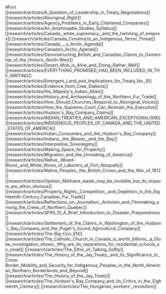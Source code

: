 #Fort
[[research/articles/A_Question_of_Leadership_in_Treaty_Negotiations]]
[[research/articles/Aboriginal_Right]]
[[research/articles/Agency_Problems_in_Early_Chartered_Companies]]
[[research/articles/An_Anishinaabe_Studies_Syllabus]]
[[research/articles/Canada,_white_supremacy,_and_the_twinning_of_empires]]
[[research/articles/Canada_Constructs_an_Indigenous_Terror_Threat]]
[[research/articles/Canada___s_Arctic_Agenda]]
[[research/articles/Canada’s_Arctic_Agenda]]
[[research/articles/Deconstructing_British_and_Canadian_Claims_to_Ownership_of_the_Historic_North-West]]
[[research/articles/Desert_Mob_is_Alive_and_Doing_Rather_Well]]
[[research/articles/EVERYTHING_PROMISED_HAD_BEEN_INCLUDED_IN_THE_WRITING]]
[[research/articles/Emergent_Land_and_Implications_for_Treaty_No._9]]
[[research/articles/Evidence_from_Cree_Dialects]]
[[research/articles/His_Majesty's_Indian_Allies]]
[[research/articles/History_and_Archaeology_of_the_Northern_Fur_Trade]]
[[research/articles/How_Should_Churches_Respond_to_Aboriginal_Voices]]
[[research/articles/How_the_Supreme_Court_Can_Restrain_the_Executive]]
[[research/articles/Hudson's_Bay_Company_Claims]]
[[research/articles/INDIAN_TREATIES_AND_AMERICAN_EXCEPTIONALISM]]
[[research/articles/INDIGENOUS_PEOPLES_OF_CANADA_AND_THE_UNITED_STATES_OF_AMERICA]]
[[research/articles/Indian_Consumers_and_the_Hudson's_Bay_Company]]
[[research/articles/Indians,_the_Beaver,_and_the_Bay]]
[[research/articles/Interpretive_Sovereignty]]
[[research/articles/Making_Space_for_Property]]
[[research/articles/Migration_and_the_Unmaking_of_America]]
[[research/articles/Native,_Mixed-Blood,_and_White_Wives_of_Laborers_at_Fort_Nisqually]]
[[research/articles/Native_Peoples,_the_British_Crown_and_the_War_of_1812]]
[[research/articles/Opinion_Methane_waste_may_be_invisible_but_its_impacts_are_alltoo_obvious]]
[[research/articles/Property_Rights,_Competition,_and_Depletion_in_the_Eighteenth-Century_Canadian_Fur_Trade]]
[[research/articles/Reflections_on_Journalism,_Activism_and_Filmmaking_among_the_Crees_of_Northern_Quebec]]
[[research/articles/SFRS_10_A_Brief_Introduction_to_Disaster_Preparedness]]
[[research/articles/Settlement_of_the_Claims_in_Washington_of_the_Hudson's_Bay_Company_and_the_Puget's_Sound_Agricultural_Company]]
[[research/articles/The-Big-Con_EN]]
[[research/articles/The_Catholic_Church_in_Canada_is_worth_billions,_a_Globe_investigation_shows._Why_are_its_reparations_for_residential_schools_so_small]]
[[research/articles/The_Ethic_of_Talking_Softly]]
[[research/articles/The_History_of_the_Jay_Treaty,_and_its_Significance_to_Cross-Border_Mobility_and_Security_for_Indigenous_Peoples_in_the_North_American_Northern_Borderlands_and_Beyond]]
[[research/articles/The_History_of_the_Jay_Treaty]]
[[research/articles/The_Hudson's_Bay_Company_and_Its_Critics_in_the_Eighteenth_Century]]
[[research/articles/The_Hungarian_workers'_revolution]]
